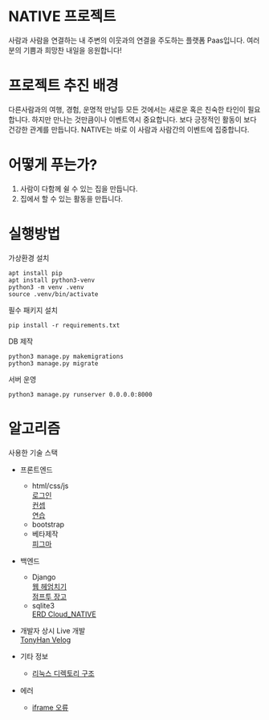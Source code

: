 # NATIVE 프로젝트

사람과 사람을 연결하는 내 주변의 이웃과의 연결을 주도하는  플랫폼 Paas입니다.
여러분의 기쁨과 희망찬 내일을 응원합니다!

# 프로젝트 추진 배경
다른사람과의 여행, 경험, 운명적 만남등 모든 것에서는 새로운 혹은 친숙한 타인이 필요합니다. 하지만 만나는 것만큼이나 이벤트역시 중요합니다. 보다 긍정적인 활동이 보다 건강한 관계를 만듭니다. NATIVE는 바로 이 사람과 사람간의 이벤트에 집중합니다.

# 어떻게 푸는가?
1. 사람이 다함께 쉴 수 있는 집을 만듭니다.
2. 집에서 할 수 있는 활동을 만듭니다.

# 실행방법

가상환경 설치<br>

`apt install pip`<br>
`apt install python3-venv`<br>
`python3 -m venv .venv`<br>
`source .venv/bin/activate`<br>

필수 패키지 설치<br>

`pip install -r requirements.txt`<br>

DB 제작<br>

`python3 manage.py makemigrations`<br>
`python3 manage.py migrate`<br>

서버 운영<br>

`python3 manage.py runserver 0.0.0.0:8000`<br>

# 알고리즘
사용한 기술 스택
- 프론트엔드 
  - html/css/js<br>
  [로그인](https://akal.co.kr/?p=1560)<br>
  [컨셉](https://themes.getbootstrap.com/product/directory-directory-listing-bootstrap-4-theme/)<br>
  [연습](https://flukeout.github.io/)
  - bootstrap
  - 베타제작<br>
  [피그마](https://www.figma.com/file/DhJZdLOybUTU9GnlzsGyN8/Untitled?node-id=1%3A2)
- 백엔드
  - Django<br>
  [웹 헤엄치기](https://wikidocs.net/book/4884)<br>
  [점프투 장고](https://wikidocs.net/book/4223)
  - sqlite3<br>
  [ERD Cloud_NATIVE](https://www.erdcloud.com/d/dBSfwRgHToBfQg3f4)

- 개발자 상시 Live 개발<br>
[TonyHan Velog](https://velog.io/@tonyhan18/%EC%98%A8%EB%9D%BC%EC%9D%B8-%EC%A7%91-%EC%98%88%EC%95%BD-%EC%84%9C%EB%B9%84%EC%8A%A4)<br>

- 기타 정보<br>
  - [리눅스 디렉토리 구조](https://webdir.tistory.com/101)

- 에러<br>
  - [iframe 오류](https://kgu0724.tistory.com/109)